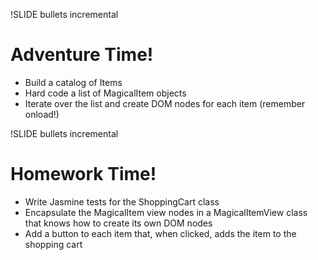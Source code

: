 !SLIDE bullets incremental

# Adventure Time! #

* Build a catalog of Items
* Hard code a list of MagicalItem objects
* Iterate over the list and create DOM nodes for each item (remember onload!)

!SLIDE bullets incremental
# Homework Time! #

* Write Jasmine tests for the ShoppingCart class
* Encapsulate the MagicalItem view nodes in a MagicalItemView class that knows how to create its own DOM nodes
* Add a button to each item that, when clicked, adds the item to the shopping cart
